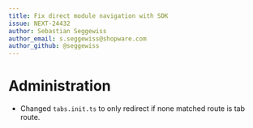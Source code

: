 ```yaml
---
title: Fix direct module navigation with SDK
issue: NEXT-24432
author: Sebastian Seggewiss
author_email: s.seggewiss@shopware.com
author_github: @seggewiss
---
```

# Administration
* Changed `tabs.init.ts` to only redirect if none matched route is tab route.
